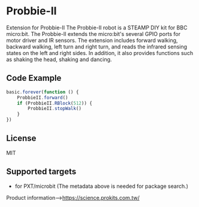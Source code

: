 # Probbie-II

Extension for Probbie-II
The Probbie-II robot is a STEAMP DIY kit for BBC micro:bit. The Probbie-II extends the micro:bit's several GPIO ports for motor driver and IR sensors. The extension includes forward walking, backward walking, left turn and right turn, and reads the infrared sensing states on the left and right sides. In addition, it also provides functions such as shaking the head, shaking and dancing.

## Code Example
```JavaScript
basic.forever(function () {
    ProbbieII.forward()
    if (ProbbieII.RBlock(512)) {
        ProbbieII.stopWalk()
    }
})
```
## License

MIT

## Supported targets

* for PXT/microbit
(The metadata above is needed for package search.)


Product information-->https://science.prokits.com.tw/

